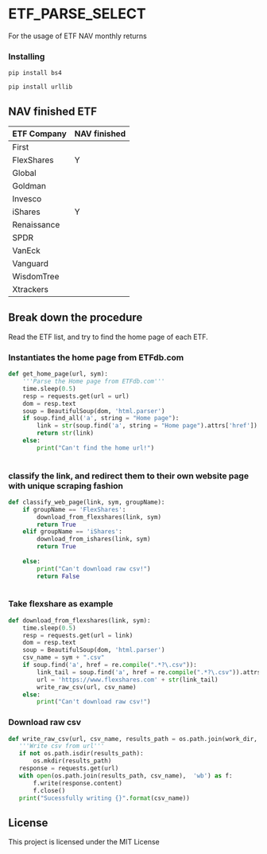 # ETF_PARSE_SELECT

For the usage of ETF NAV monthly returns 

### Installing

```
pip install bs4
```

```
pip install urllib
```
## NAV finished ETF
ETF Company | NAV finished
----------- | ------------
First       |  
FlexShares  |       Y
Global      | 
Goldman     | 
Invesco     |
iShares     |       Y
Renaissance |
SPDR        |
VanEck      |
Vanguard    |
WisdomTree  |
Xtrackers   |

## Break down the procedure

Read the ETF list, and try to find the home page of each ETF.  

### Instantiates the home page from ETFdb.com

``` python 
def get_home_page(url, sym):
    '''Parse the Home page from ETFdb.com'''
    time.sleep(0.5)
    resp = requests.get(url = url)
    dom = resp.text
    soup = BeautifulSoup(dom, 'html.parser')
    if soup.find_all('a', string = "Home page"):
        link = str(soup.find('a', string = "Home page").attrs['href'])
        return str(link)
    else:
        print("Can't find the home url!")
    
```

### classify the link, and redirect them to their own website page with unique scraping fashion

``` python 
def classify_web_page(link, sym, groupName):
    if groupName == 'FlexShares':
        download_from_flexshares(link, sym)
        return True
    elif groupName == 'iShares':
        download_from_ishares(link, sym)
        return True
        
    else:
        print("Can't download raw csv!")
        return False
    
```

### Take flexshare as example
```python
def download_from_flexshares(link, sym):
    time.sleep(0.5)
    resp = requests.get(url = link)
    dom = resp.text
    soup = BeautifulSoup(dom, 'html.parser')
    csv_name = sym + ".csv"
    if soup.find('a', href = re.compile(".*?\.csv")):
        link_tail = soup.find('a', href = re.compile(".*?\.csv")).attrs['href']
        url = 'https://www.flexshares.com' + str(link_tail)
        write_raw_csv(url, csv_name)
    else:
        print("Can't download raw csv!")
 ```
 
 ### Download raw csv
 ```python
 def write_raw_csv(url, csv_name, results_path = os.path.join(work_dir, 'data', 'Raw_csv')):
    '''Write csv from url'''
    if not os.path.isdir(results_path):
        os.mkdir(results_path)
    response = requests.get(url)
    with open(os.path.join(results_path, csv_name),  'wb') as f:
        f.write(response.content)
        f.close()
    print("Sucessfully writing {}".format(csv_name))
 
 ```



## License

This project is licensed under the MIT License
